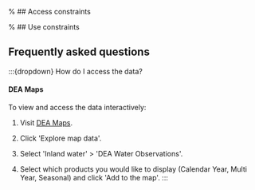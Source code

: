 % ## Access constraints

% ## Use constraints

## Frequently asked questions

:::{dropdown} How do I access the data?
#### DEA Maps

To view and access the data interactively:

1) Visit [DEA Maps](https://maps.dea.ga.gov.au/).

2) Click 'Explore map data'.

3) Select 'Inland water' > 'DEA Water Observations'.

4) Select which products you would like to display (Calendar Year, Multi Year, Seasonal) and click 'Add to the map'.
:::

